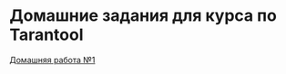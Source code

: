 # Домашние задания для курса по Tarantool
[Домашняя работа №1](https://github.com/iDneprov/tarantool-homework/tree/main/1)
